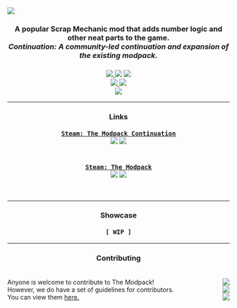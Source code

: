 <img src="https://raw.githubusercontent.com/SMTheGuild/The-Modpack/master/preview.jpg" align="center">

<h3 align="center">
  A popular Scrap Mechanic mod that adds number logic and other neat parts to the game.<br>
  <i>Continuation: A community-led continuation and expansion of the existing modpack.</i><br>
</h3>

<h3 align="center">
  <a href="https://github.com/SMTheGuild/The-Modpack/releases/latest">
    <img src="https://img.shields.io/github/v/release/SMTheGuild/The-Modpack?include_prereleases&label=latest%20release&logo=github&style=for-the-badge">
  </a>
  <img src="https://img.shields.io/github/release-date-pre/SMTheGuild/The-Modpack?label=from&style=for-the-badge">
  <img src="https://img.shields.io/badge/game%20version-0.5.1-success?style=for-the-badge">
  <br>
  <a href="https://steamcommunity.com/sharedfiles/filedetails/?id=2448492759">
    <img src="https://img.shields.io/steam/downloads/2448492759?style=for-the-badge&logo=steam">
    <img src="https://img.shields.io/steam/favorites/2448492759?style=for-the-badge&logo=steam">
  </a>
  <br>
  <a href="https://discord.gg/SVEFyus">
    <img src="https://img.shields.io/discord/706444957099098162?color=7289DA&logo=discord&logoColor=FFFFFF&style=for-the-badge">
  </a>
</h3>

<hr>

<h3 align="center">
  Links
  <br><br>
  <a href="https://steamcommunity.com/sharedfiles/filedetails/?id=2448492759">
    <code>Steam: The Modpack Continuation</code>
  </a>
  <br>
  <img src="https://img.shields.io/steam/downloads/2448492759?style=flat">
  <img src="https://img.shields.io/steam/favorites/2448492759?style=flat">
  <br><br><br>
  <a href="https://steamcommunity.com/sharedfiles/filedetails/?id=881254777">
    <code>Steam: The Modpack</code>
  </a>
  <br>
  <img src="https://img.shields.io/steam/downloads/881254777?style=flat">
  <img src="https://img.shields.io/steam/favorites/881254777?style=flat">
</h3>
<br>

<hr>

<h3 align="center">
  Showcase<br><br>
  <code>[ WIP ]</code>
</h3>

<hr>


<h3 align="center">
  Contributing<br><br>
</h3>
<p>
  Anyone is welcome to contribute to The Modpack!<a href="https://github.com/SMTheGuild/The-Modpack/graphs/contributors"><img align="right" src="https://img.shields.io/github/contributors-anon/SMTheGuild/The-Modpack"></a><br>
  However, we do have a set of guidelines for contributors.<a href="https://github.com/SMTheGuild/The-Modpack/issues?q=is%3Aopen"><img align="right" src="https://img.shields.io/github/issues-pr-raw/SMTheGuild/The-Modpack?label=open%20requests"></a><br>
  You can view them <a href="https://example.com">here.</a><a href="https://github.com/SMTheGuild/The-Modpack/issues?q=is%3Aclosed"><img align="right" src="https://img.shields.io/github/issues-pr-closed-raw/SMTheGuild/The-Modpack?label=closed%20requests"></a>
</p>
